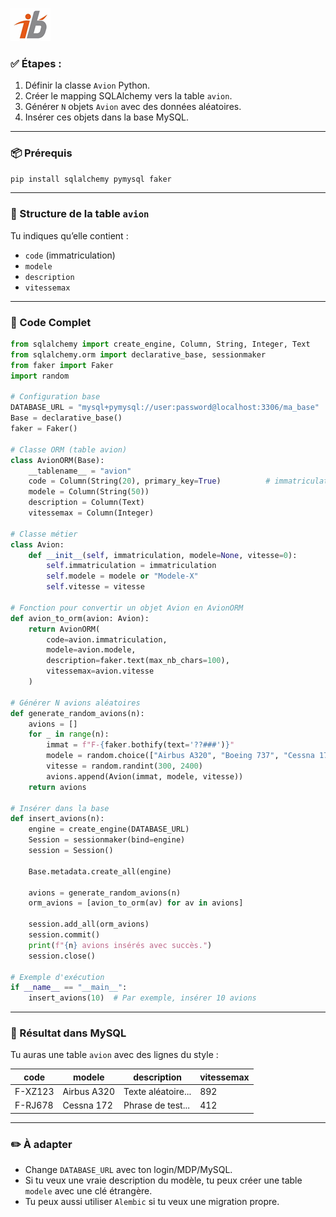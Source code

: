 ![Logo](images\logo.png)


### ✅ **Étapes :**

1. Définir la classe `Avion` Python.
2. Créer le mapping SQLAlchemy vers la table `avion`.
3. Générer `N` objets `Avion` avec des données aléatoires.
4. Insérer ces objets dans la base MySQL.

---

### 📦 Prérequis

```bash
pip install sqlalchemy pymysql faker
```

---

### 📁 Structure de la table `avion`

Tu indiques qu’elle contient :

* `code` (immatriculation)
* `modele`
* `description`
* `vitessemax`

---

### 🧠 Code Complet

```python
from sqlalchemy import create_engine, Column, String, Integer, Text
from sqlalchemy.orm import declarative_base, sessionmaker
from faker import Faker
import random

# Configuration base
DATABASE_URL = "mysql+pymysql://user:password@localhost:3306/ma_base"
Base = declarative_base()
faker = Faker()

# Classe ORM (table avion)
class AvionORM(Base):
    __tablename__ = "avion"
    code = Column(String(20), primary_key=True)          # immatriculation
    modele = Column(String(50))
    description = Column(Text)
    vitessemax = Column(Integer)

# Classe métier
class Avion:
    def __init__(self, immatriculation, modele=None, vitesse=0):
        self.immatriculation = immatriculation
        self.modele = modele or "Modele-X"
        self.vitesse = vitesse

# Fonction pour convertir un objet Avion en AvionORM
def avion_to_orm(avion: Avion):
    return AvionORM(
        code=avion.immatriculation,
        modele=avion.modele,
        description=faker.text(max_nb_chars=100),
        vitessemax=avion.vitesse
    )

# Générer N avions aléatoires
def generate_random_avions(n):
    avions = []
    for _ in range(n):
        immat = f"F-{faker.bothify(text='??###')}"
        modele = random.choice(["Airbus A320", "Boeing 737", "Cessna 172", "Concorde"])
        vitesse = random.randint(300, 2400)
        avions.append(Avion(immat, modele, vitesse))
    return avions

# Insérer dans la base
def insert_avions(n):
    engine = create_engine(DATABASE_URL)
    Session = sessionmaker(bind=engine)
    session = Session()

    Base.metadata.create_all(engine)

    avions = generate_random_avions(n)
    orm_avions = [avion_to_orm(av) for av in avions]

    session.add_all(orm_avions)
    session.commit()
    print(f"{n} avions insérés avec succès.")
    session.close()

# Exemple d'exécution
if __name__ == "__main__":
    insert_avions(10)  # Par exemple, insérer 10 avions
```

---

### 🧪 Résultat dans MySQL

Tu auras une table `avion` avec des lignes du style :

| code    | modele      | description        | vitessemax |
| ------- | ----------- | ------------------ | ---------- |
| F-XZ123 | Airbus A320 | Texte aléatoire... | 892        |
| F-RJ678 | Cessna 172  | Phrase de test...  | 412        |

---

### ✏️ À adapter

* Change `DATABASE_URL` avec ton login/MDP/MySQL.
* Si tu veux une vraie description du modèle, tu peux créer une table `modele` avec une clé étrangère.
* Tu peux aussi utiliser `Alembic` si tu veux une migration propre.
